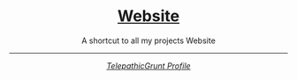 <div align="center">
  <h1><a href="https://gamingoninsulin.github.io/cluster/">Website</a></h1>
  <p>A shortcut to all my projects Website</p>
  <hr>
  <i><a href="https://github.com/TelepathicGrunt">TelepathicGrunt Profile</a></i> 
</div>
